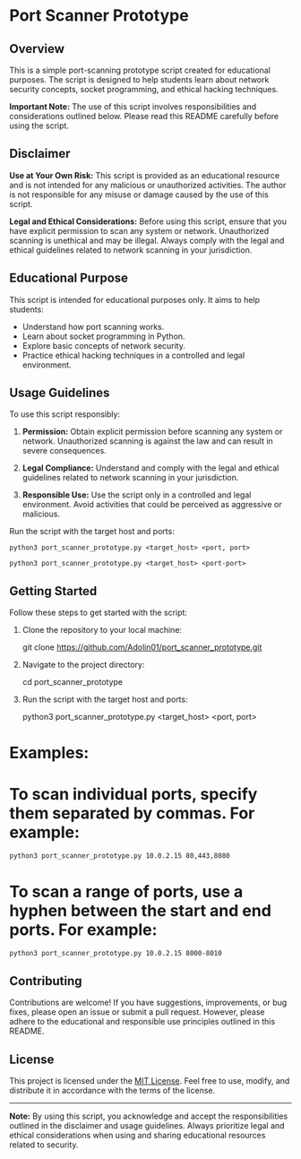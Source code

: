 # Port Scanner Prototype

## Overview

This is a simple port-scanning prototype script created for educational purposes. The script is designed to help students learn about network security concepts, socket programming, and ethical hacking techniques.

**Important Note:** The use of this script involves responsibilities and considerations outlined below. Please read this README carefully before using the script.

## Disclaimer

**Use at Your Own Risk:** This script is provided as an educational resource and is not intended for any malicious or unauthorized activities. The author is not responsible for any misuse or damage caused by the use of this script.

**Legal and Ethical Considerations:** Before using this script, ensure that you have explicit permission to scan any system or network. Unauthorized scanning is unethical and may be illegal. Always comply with the legal and ethical guidelines related to network scanning in your jurisdiction.

## Educational Purpose

This script is intended for educational purposes only. It aims to help students:

- Understand how port scanning works.
- Learn about socket programming in Python.
- Explore basic concepts of network security.
- Practice ethical hacking techniques in a controlled and legal environment.

## Usage Guidelines

To use this script responsibly:

1. **Permission:** Obtain explicit permission before scanning any system or network. Unauthorized scanning is against the law and can result in severe consequences.

2. **Legal Compliance:** Understand and comply with the legal and ethical guidelines related to network scanning in your jurisdiction.

3. **Responsible Use:** Use the script only in a controlled and legal environment. Avoid activities that could be perceived as aggressive or malicious.


Run the script with the target host and ports: 

    python3 port_scanner_prototype.py <target_host> <port, port>

    python3 port_scanner_prototype.py <target_host> <port-port>


## Getting Started 

Follow these steps to get started with the script: 

1. Clone the repository to your local machine: 

    git clone https://github.com/Adolin01/port_scanner_prototype.git 

2. Navigate to the project directory:

    cd port_scanner_prototype 

3. Run the script with the target host and ports:

    python3 port_scanner_prototype.py <target_host> <port, port> 

# Examples: 
# To scan individual ports, specify them separated by commas. For example:

    python3 port_scanner_prototype.py 10.0.2.15 80,443,8080 

# To scan a range of ports, use a hyphen between the start and end ports. For example: 

    python3 port_scanner_prototype.py 10.0.2.15 8000-8010

## Contributing

Contributions are welcome! If you have suggestions, improvements, or bug fixes, please open an issue or submit a pull request. However, please adhere to the educational and responsible use principles outlined in this README.

## License

This project is licensed under the [MIT License](LICENSE). Feel free to use, modify, and distribute it in accordance with the terms of the license.

---

**Note:** By using this script, you acknowledge and accept the responsibilities outlined in the disclaimer and usage guidelines. Always prioritize legal and ethical considerations when using and sharing educational resources related to security.

